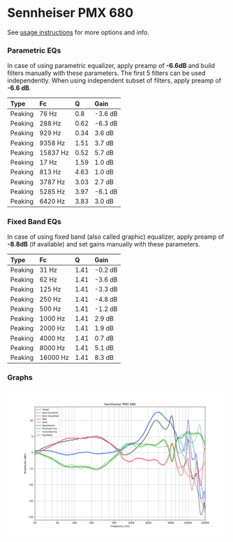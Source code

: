 # Sennheiser PMX 680
See [usage instructions](https://github.com/jaakkopasanen/AutoEq#usage) for more options and info.

### Parametric EQs
In case of using parametric equalizer, apply preamp of **-6.6dB** and build filters manually
with these parameters. The first 5 filters can be used independently.
When using independent subset of filters, apply preamp of **-6.6 dB**.

| Type    | Fc       |    Q | Gain    |
|:--------|:---------|:-----|:--------|
| Peaking | 76 Hz    | 0.8  | -3.6 dB |
| Peaking | 288 Hz   | 0.62 | -6.3 dB |
| Peaking | 929 Hz   | 0.34 | 3.6 dB  |
| Peaking | 9358 Hz  | 1.51 | 3.7 dB  |
| Peaking | 15837 Hz | 0.52 | 5.7 dB  |
| Peaking | 17 Hz    | 1.59 | 1.0 dB  |
| Peaking | 813 Hz   | 4.63 | 1.0 dB  |
| Peaking | 3787 Hz  | 3.03 | 2.7 dB  |
| Peaking | 5285 Hz  | 3.97 | -6.1 dB |
| Peaking | 6420 Hz  | 3.83 | 3.0 dB  |

### Fixed Band EQs
In case of using fixed band (also called graphic) equalizer, apply preamp of **-8.8dB**
(if available) and set gains manually with these parameters.

| Type    | Fc       |    Q | Gain    |
|:--------|:---------|:-----|:--------|
| Peaking | 31 Hz    | 1.41 | -0.2 dB |
| Peaking | 62 Hz    | 1.41 | -3.6 dB |
| Peaking | 125 Hz   | 1.41 | -3.3 dB |
| Peaking | 250 Hz   | 1.41 | -4.8 dB |
| Peaking | 500 Hz   | 1.41 | -1.2 dB |
| Peaking | 1000 Hz  | 1.41 | 2.9 dB  |
| Peaking | 2000 Hz  | 1.41 | 1.9 dB  |
| Peaking | 4000 Hz  | 1.41 | 0.7 dB  |
| Peaking | 8000 Hz  | 1.41 | 5.1 dB  |
| Peaking | 16000 Hz | 1.41 | 8.3 dB  |

### Graphs
![](./Sennheiser%20PMX%20680.png)